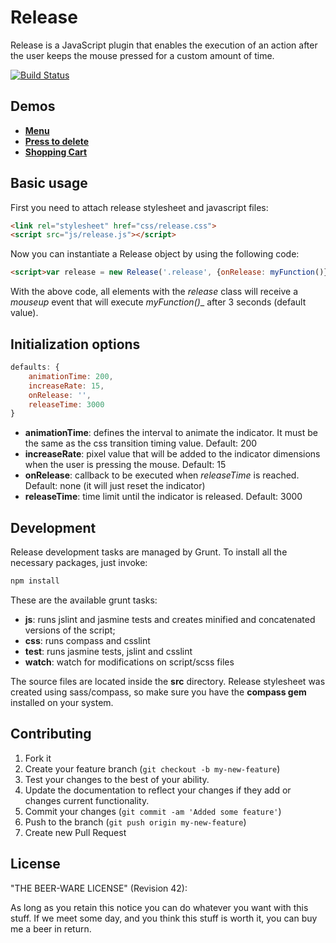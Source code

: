 # Release

Release is a JavaScript plugin that enables the execution of an action after the user keeps the mouse pressed for a custom amount of time.

[![Build
Status](https://travis-ci.org/daviferreira/release.png)](https://travis-ci.org/daviferreira/release)

## Demos

* __[Menu](http://www.daviferreira.com/release/demo/menu.html)__
* __[Press to delete](http://www.daviferreira.com/release/demo/delete.html)__
* __[Shopping Cart](#)__

## Basic usage

First you need to attach release stylesheet and javascript files:

```html
<link rel="stylesheet" href="css/release.css">
<script src="js/release.js"></script>
```

Now you can instantiate a Release object by using the following code:

```html
<script>var release = new Release('.release', {onRelease: myFunction()});</script>
```

With the above code, all elements with the _release_ class will receive a _mouseup_ event that will execute _myFunction()__ after 3 seconds (default value).

## Initialization options

```javascript
defaults: {
    animationTime: 200,
    increaseRate: 15,
    onRelease: '',
    releaseTime: 3000
}
```

* __animationTime__: defines the interval to animate the indicator. It must be the same as the css transition timing value. Default: 200
* __increaseRate__: pixel value that will be added to the indicator dimensions when the user is pressing the mouse. Default: 15
* __onRelease__: callback to be executed when _releaseTime_ is reached. Default: none (it will just reset the indicator)
* __releaseTime__: time limit until the indicator is released. Default: 3000

## Development

Release development tasks are managed by Grunt. To install all the necessary packages, just invoke:

```bash
npm install
```

These are the available grunt tasks:

* __js__: runs jslint and jasmine tests and creates minified and concatenated versions of the script;
* __css__: runs compass and csslint
* __test__: runs jasmine tests, jslint and csslint
* __watch__: watch for modifications on script/scss files

The source files are located inside the __src__ directory. Release stylesheet was created using sass/compass, so make sure you have the __compass gem__ installed on your system.

## Contributing

1. Fork it
2. Create your feature branch (`git checkout -b my-new-feature`)
3. Test your changes to the best of your ability.
4. Update the documentation to reflect your changes if they add or changes current functionality.
5. Commit your changes (`git commit -am 'Added some feature'`)
6. Push to the branch (`git push origin my-new-feature`)
7. Create new Pull Request

## License

"THE BEER-WARE LICENSE" (Revision 42):

As long as you retain this notice you can do whatever you want with this stuff. If we meet some day, and you think this stuff is worth it, you can buy me a beer in return.
